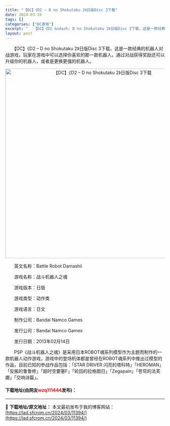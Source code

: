 ```yaml
---
title: "【DC】《D2 – D no Shokutaku 2》日版Disc 3下载"
date: 2024-03-19
tags: []
categories: ["DC游戏"]
excerpt: "　　【DC】《D2 &ndash; D no Shokutaku 2》日版Disc 3下载，这是一款经典的机器人对战游戏，玩家在游戏中可以选择你喜欢的那一款机器人。通过对战获得奖励还可以升级你的机器人，或者是更换更强的机器人。 　　英文名称：Battle Robot Damashii 　　游戏名称：&hellip;"
layout: post
---
```


 <p>　　【DC】《D2 &ndash; D no Shokutaku 2》日版Disc 3下载，这是一款经典的机器人对战游戏，玩家在游戏中可以选择你喜欢的那一款机器人。通过对战获得奖励还可以升级你的机器人，或者是更换更强的机器人。</p> <p align="center"><img align="" border="0" src="https://lad.sfcrom.cn/wp-content/uploads/2024/03/20240319_65f9b103eb46b.png" width="599" alt="【DC】《D2 – D no Shokutaku 2》日版Disc 3下载" /></p> <p>　　英文名称：Battle Robot Damashii</p> <p>　　游戏名称：战斗机器人之魂</p> <p>　　游戏版本：日版</p> <p>　　游戏类型：动作类</p> <p>　　游戏语言：日文</p> <p>　　制作公司：Bandai Namco Games</p> <p>　　发行公司：Bandai Namco Games</p> <p>　　发行日期：2013年02月14日</p> <p>　　PSP《战斗机器人之魂》是采用日本ROBOT魂系列模型作为主题而制作的一款机器人动作游戏，游戏中的登场机体都是曾经在ROBOT魂系列中推出过模型的作品，目前已知的参战作品包括：「STAR DRIVER 闪亮的塔科特」「HEROMAN」「反叛的鲁鲁修」「超时空要塞F」「轮回的拉格朗日」「Zegapain」「苍穹的法芙娜」「交响诗篇」。</p> <p><h4>下载地址(由网友<font color="red">wzq111444</font>发布)：</h4></p> 

---
📖 **下载地址/原文地址：** 本文最初发布于我的博客网站：[https://lad.sfcrom.cn/2024/03/11394/](https://lad.sfcrom.cn/2024/03/11394/)
